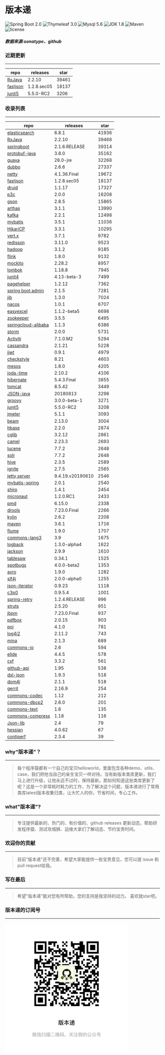 # 版本递
![Spring Boot 2.0](https://img.shields.io/badge/Spring%20Boot-2.0-brightgreen.svg)
![Thymeleaf 3.0](https://img.shields.io/badge/Thymeleaf-3.0-yellow.svg)
![Mysql 5.6](https://img.shields.io/badge/Mysql-5.6-blue.svg)
![JDK 1.8](https://img.shields.io/badge/JDK-1.8-brightgreen.svg)
![Maven](https://img.shields.io/badge/Maven-3.5.0-yellowgreen.svg)
![license](https://img.shields.io/badge/license-Apache%202-blue.svg)
##### 数据来源:sonatype、github

### 近期更新
---
repo | releases | star
---|---|---
[RxJava](https://github.com/ReactiveX/RxJava) | 2.2.10 | 39461
[fastjson](https://github.com/alibaba/fastjson) | 1.2.8.sec05 | 18137
[junit5](https://github.com/junit-team/junit5) | 5.5.0-RC2 | 3206

### 收录列表
---
repo | releases | star
---|---|---
[elasticsearch](https://github.com/elastic/elasticsearch) | 6.8.1 | 41936 
[RxJava](https://github.com/ReactiveX/RxJava) | 2.2.10 | 39468 
[springboot](https://github.com/spring-projects/spring-boot) | 2.1.6.RELEASE | 39314 
[protobuf-java](https://github.com/protocolbuffers/protobuf) | 3.8.0 | 35162 
[guava](https://github.com/google/guava) | 28.0-jre | 32268 
[dubbo](https://github.com/apache/incubator-dubbo) | 2.6.6 | 27337 
[netty](https://github.com/netty/netty) | 4.1.36.Final | 19672 
[fastjson](https://github.com/alibaba/fastjson) | 1.2.8.sec05 | 18137 
[druid](https://github.com/alibaba/druid) | 1.1.17 | 17327 
[p3c](https://github.com/alibaba/p3c) | 2.0.0 | 16208 
[gson](https://github.com/google/gson) | 2.8.5 | 15865 
[arthas](https://github.com/alibaba/arthas) | 3.1.1 | 13990 
[kafka](https://github.com/apache/kafka) | 2.2.1 | 12498 
[mybatis](https://github.com/mybatis/mybatis-3) | 3.5.1 | 11036 
[HikariCP](https://github.com/brettwooldridge/HikariCP) | 3.3.1 | 10295 
[vert.x](https://github.com/eclipse-vertx/vert.x) | 3.7.1 | 9782 
[redisson](https://github.com/redisson/redisson) | 3.11.0 | 9523 
[hadoop](https://github.com/apache/hadoop) | 3.1.2 | 9185 
[flink](https://github.com/apache/flink) | 1.8.0 | 9132 
[mockito](https://github.com/mockito/mockito) | 2.28.2 | 8957 
[lombok](https://github.com/rzwitserloot/lombok) | 1.18.8 | 7945 
[junit4](https://github.com/junit-team/junit4) | 4.13-beta-3 | 7499 
[pagehelper](https://github.com/pagehelper/Mybatis-PageHelper) | 1.2.12 | 7362 
[spring boot admin](https://github.com/codecentric/spring-boot-admin) | 2.1.5 | 7281 
[jib](https://github.com/GoogleContainerTools/jib) | 1.3.0 | 7024 
[nacos](https://github.com/alibaba/nacos) | 1.0.1 | 6707 
[easyexcel](https://github.com/alibaba/easyexcel) | 1.1.2-beta5 | 6698 
[zookeeper](https://github.com/apache/zookeeper) | 3.5.5 | 6495 
[springcloud-alibaba](https://github.com/spring-cloud-incubator/spring-cloud-alibaba) | 1.1.3 | 6386 
[storm](https://github.com/apache/storm) | 2.0.0 | 5731 
[Activiti](https://github.com/Activiti/Activiti) | 7.1.0.M2 | 5294 
[cassandra](https://github.com/apache/cassandra) | 2.1.21 | 5228 
[jjwt](https://github.com/jwtk/jjwt) | 0.9.1 | 4979 
[checkstyle](https://github.com/checkstyle/checkstyle) | 8.21 | 4603 
[mesos](https://github.com/apache/mesos) | 1.8.0 | 4205 
[joda-time](https://github.com/JodaOrg/joda-time) | 2.10.2 | 4106 
[hibernate](https://github.com/hibernate/hibernate-orm) | 5.4.3.Final | 3855 
[tomcat](https://github.com/apache/tomcat) | 8.5.42 | 3449 
[JSON-java](https://github.com/stleary/JSON-java) | 20180813 | 3298 
[groovy](https://github.com/apache/groovy) | 3.0.0-beta-1 | 3271 
[junit5](https://github.com/junit-team/junit5) | 5.5.0-RC2 | 3208 
[jmeter](https://github.com/apache/jmeter) | 5.1.1 | 3093 
[beam](https://github.com/apache/beam) | 2.13.0 | 3004 
[hbase](https://github.com/apache/hbase) | 2.2.0 | 2874 
[cglib](https://github.com/cglib/cglib) | 3.2.12 | 2861 
[camel](https://github.com/apache/camel) | 2.23.3 | 2693 
[lucene](https://github.com/apache/lucene-solr) | 7.7.2 | 2648 
[solr](https://github.com/apache/lucene-solr) | 7.7.2 | 2648 
[hive](https://github.com/apache/hive) | 2.3.5 | 2589 
[ignite](https://github.com/apache/ignite) | 2.7.5 | 2565 
[jetty server](https://github.com/eclipse/jetty.project) | 9.4.19.v20190610 | 2546 
[mybatis-spring](https://github.com/mybatis/spring-boot-starter) | 2.0.1 | 2540 
[shiro](https://github.com/apache/shiro) | 1.4.1 | 2454 
[micronaut](https://github.com/micronaut-projects/micronaut-core) | 1.2.0.RC1 | 2433 
[pmd](https://github.com/pmd/pmd) | 6.15.0 | 2338 
[drools](https://github.com/kiegroup/drools) | 7.23.0.Final | 2266 
[kylin](https://github.com/apache/kylin) | 2.6.2 | 2208 
[maven](https://github.com/apache/maven) | 3.6.1 | 1716 
[flume](https://github.com/apache/flume) | 1.9.0 | 1707 
[commons-lang3](https://github.com/apache/commons-lang) | 3.9 | 1675 
[logback](https://github.com/qos-ch/logback) | 1.3.0-alpha4 | 1622 
[jackson](https://github.com/FasterXML/jackson-core) | 2.9.9 | 1610 
[tablesaw](https://github.com/jtablesaw/tablesaw) | 0.34.1 | 1525 
[spotbugs](https://github.com/spotbugs/spotbugs) | 4.0.0-beta2 | 1353 
[avro](https://github.com/apache/avro) | 1.9.0 | 1282 
[slf4j](https://github.com/qos-ch/slf4j) | 2.0.0-alpha0 | 1255 
[json-iterator](https://github.com/json-iterator/java) | 0.9.23 | 1118 
[c3p0](https://github.com/swaldman/c3p0) | 0.9.5.4 | 1001 
[spring-retry](https://github.com/spring-projects/spring-retry) | 1.2.4.RELEASE | 996 
[struts](https://github.com/apache/struts) | 2.5.20 | 951 
[jbpm](https://github.com/kiegroup/jbpm) | 7.23.0.Final | 937 
[pdfbox](https://github.com/apache/pdfbox) | 2.0.15 | 903 
[poi](https://github.com/apache/poi) | 4.1.0 | 781 
[log4j2](https://github.com/apache/logging-log4j2) | 2.11.2 | 743 
[mina](https://github.com/apache/mina) | 2.1.3 | 689 
[commons-io](https://github.com/apache/commons-io) | 2.6 | 594 
[elide](https://github.com/yahoo/elide) | 4.4.5 | 578 
[cxf](https://github.com/apache/cxf) | 3.3.2 | 561 
[github-api](https://github.com/kohsuke/github-api) | 1.95 | 538 
[dsl-json](https://github.com/ngs-doo/dsl-json) | 1.9.3 | 518 
[dom4j](https://github.com/dom4j/dom4j) | 2.1.1 | 518 
[gerrit](https://github.com/GerritCodeReview/gerrit) | 2.16.9 | 254 
[commons-codec](https://github.com/apache/commons-codec) | 1.12 | 212 
[commons-dbcp2](https://github.com/apache/commons-dbcp) | 2.6.0 | 201 
[commons-text](https://github.com/apache/commons-text) | 1.6 | 135 
[commons-compress](https://github.com/apache/commons-compress) | 1.18 | 116 
[Json-lib](https://github.com/aalmiray/Json-lib) | 2.4 | 79 
[hessian](https://github.com/ebourg/hessian) | 4.0.62 | 67 
[contiperf](https://github.com/lucaspouzac/contiperf) | 2.3.4 | 39 

### why“版本递”？
--- 
>每个程序猿都有一个自己的宝贝helloworld，里面包含各种demo、utils、case，我们把他当自己的亲生宝贝一样对待。当有新版本类库更新，我们马上进行升级，让他永远不过时，保持最新。那如何知道这些类库更新了呢？这是一个非常耗时耗力的工作，为了解决这个问题，版本递进行了常用类库latest版本收集归类，让大忙人的你，节省时间，专心工作。


### what"版本递"?
---
> 专注提供最新的、热门的、有价值的、github releases 更新动态，帮助研发程序猿、测试攻城狮、运维大拿们了解动态、节约宝贵时间。

### 欢迎你的贡献
---
> 目前“版本递”还不完善，希望大家能提供一些宝贵意见，您可以提 issue 和 pull request给我。


### 写在最后
---
> 希望"版本递"能对您有所帮助，您的支持是我坚持的动力。
> 喜欢就star吧。

### 版本递的订阅号
---
<img src="https://github.com/jartisan2001/latest/blob/master/Image.jpg" width="400" hegiht="400" align=left />
